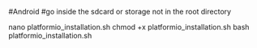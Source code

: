 
#Android
#go inside the sdcard or storage not in the root directory

nano platformio_installation.sh
chmod +x platformio_installation.sh
bash platformio_installation.sh